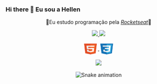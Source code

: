 
### Hi there  👋 Eu sou a Hellen

<p align="center"> 💛Eu estudo programação pela <a href="https://app.rocketseat.com.br/dashboard" ><i>Rocketseat</i></a>💛
<div align="center">

 <a href="https://github.com/Hellenmf">

   <img height="180em" src="https://github-readme-stats.vercel.app/api?username=Hellenmf&show_icons=false&theme=great-gatsby&include_all_commits=true&count_private=true"/>
  <img height="180em" src="https://github-readme-stats.vercel.app/api/top-langs/?username=Hellenmf&layout=compact&langs_count=7&theme=great-gatsby"/>


<div style="display: inline_block"><br>
 
  <img align="center" alt="Rafa-HTML" height="30" width="40" src="https://raw.githubusercontent.com/devicons/devicon/master/icons/html5/html5-original.svg">
  <img align="center" alt="Rafa-CSS" height="30" width="40" src="https://raw.githubusercontent.com/devicons/devicon/master/icons/css3/css3-original.svg">
 
</div>
  
 <a href="https://instagram.com/_hellen.mf" target="_blank"><img src="https://img.shields.io/badge/-Instagram-%23E4405F?style=for-the-badge&logo=instagram&logoColor=white" target="_blank"></a>
 
![Snake animation](https://github.com/Hellenmf/Hellenmf/blob/output/github-contribution-grid-snake.svg)
  </div>
